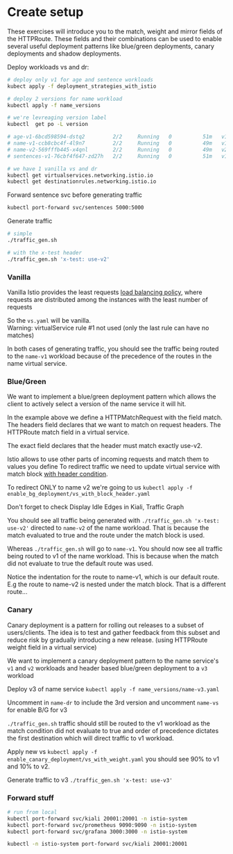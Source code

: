 
# Create setup

These exercises will introduce you to the match, weight and mirror fields of the HTTPRoute. These fields and their combinations can be used to enable several useful deployment patterns like blue/green deployments, canary deployments and shadow deployments.

Deploy workloads vs and dr:

```bash
# deploy only v1 for age and sentence workloads
kubect apply -f deployment_strategies_with_istio

# deploy 2 versions for name workload
kubectl apply -f name_versions

# we're levreaging version label
kubectl  get po -L version

# age-v1-6bcd598594-dstq2         2/2     Running   0          51m   v1
# name-v1-ccb8cbc4f-4l9n7         2/2     Running   0          49m   v1
# name-v2-569fffb445-x4qnl        2/2     Running   0          49m   v2
# sentences-v1-76cbf4f647-zd27h   2/2     Running   0          51m   v1

# we have 1 vanilla vs and dr
kubectl get virtualservices.networking.istio.io
kubectl get destinationrules.networking.istio.io
```

Forward sentence svc before generating traffic

```bash
kubectl port-forward svc/sentences 5000:5000
```

Generate traffic 

```bash
# simple
./traffic_gen.sh

# with the x-test header
./traffic_gen.sh 'x-test: use-v2'
```

### Vanilla

Vanilla Istio provides the least requests [load balancing policy](https://istio.io/latest/docs/concepts/traffic-management/#load-balancing-options), where requests are distributed among the instances with the least number of requests

So the `vs.yaml` will be vanilla.  
Warning: virtualService rule #1 not used (only the last rule can have no matches)

In both cases of generating traffic, you should see the traffic being routed to the `name-v1` workload because of the precedence of the routes in the name virtual service.


### Blue/Green

We want to implement a blue/green deployment pattern which allows the client to actively select a version of the name service it will hit.

In the example above we define a HTTPMatchRequest with the field match. The headers field declares that we want to match on request headers. The HTTPRoute match field in a virtual service. 

The exact field declares that the header must match exactly use-v2.

Istio allows to use other parts of incoming requests and match them to values you define
To redirect traffic we need to update virtual service with match block [with header condition](https://istio.io/latest/docs/reference/config/networking/virtual-service/#HTTPMatchRequest). 

To redirect ONLY to name v2 we're going to us `kubectl apply -f enable_bg_deployment/vs_with_block_header.yaml`

Don't forget to check Display Idle Edges in Kiali, Traffic Graph

You should see all traffic being generated with `./traffic_gen.sh 'x-test: use-v2'` directed to `name-v2` of the name workload. That is because the match evaluated to true and the route under the match block is used.

Whereas `./traffic_gen.sh` will go to `name-v1`. You should now see all traffic being routed to v1 of the name workload. This is because when the match did not evaluate to true the default route was used.

Notice the indentation for the route to name-v1, which is our default route. E.g the route to name-v2 is nested under the match block. That is a different route...

### Canary

Canary deployment is a pattern for rolling out releases to a subset of users/clients. The idea is to test and gather feedback from this subset and reduce risk by gradually introducing a new release. (using HTTPRoute weight field in a virtual service)

We want to implement a canary deployment pattern to the name service's `v1` and `v2` workloads and header based blue/green deployment to a `v3` workload

Deploy v3 of name service `kubectl apply -f name_versions/name-v3.yaml`

Uncomment in `name-dr` to include the 3rd version and uncomment `name-vs` for enable B/G for v3

`./traffic_gen.sh` traffic should still be routed to the v1 workload as the match condition did not evaluate to true and order of precedence dictates the first destination which will direct traffic to v1 workload.

Apply new vs `kubectl apply -f enable_canary_deployment/vs_with_weight.yaml` you should see 90% to v1 and 10% to v2.

Generate traffic to v3 `./traffic_gen.sh 'x-test: use-v3'`

### Forward stuff

```bash
# run from local
kubectl port-forward svc/kiali 20001:20001 -n istio-system
kubectl port-forward svc/prometheus 9090:9090 -n istio-system
kubectl port-forward svc/grafana 3000:3000 -n istio-system

kubectl -n istio-system port-forward svc/kiali 20001:20001
```
